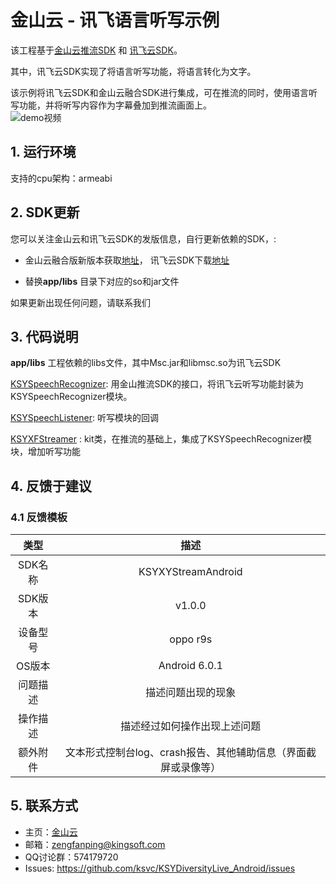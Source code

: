 # 金山云 - 讯飞语言听写示例



 该工程基于[金山云推流SDK](https://github.com/ksvc/KSYLive_Android) 和 [讯飞云SDK](http://www.xfyun.cn/)。

其中，讯飞云SDK实现了将语言听写功能，将语言转化为文字。

该示例将讯飞云SDK和金山云融合SDK进行集成，可在推流的同时，使用语言听写功能，并将听写内容作为字幕叠加到推流画面上。    
![demo视频](https://raw.githubusercontent.com/wiki/ksvc/KSYDiversityLive_Android/images/ksy_xfyun_demo.gif)


## 1. 运行环境

支持的cpu架构：armeabi

## 2. SDK更新

 您可以关注金山云和讯飞云SDK的发版信息，自行更新依赖的SDK，:

- 金山云融合版新版本获取[地址](https://github.com/ksvc/KSYLive_Android/releases)， 讯飞云SDK下载[地址](http://www.xfyun.cn/sdk/dispatcher)


- 替换**app/libs** 目录下对应的so和jar文件

 如果更新出现任何问题，请联系我们

## 3. 代码说明

**app/libs** 工程依赖的libs文件，其中Msc.jar和libmsc.so为讯飞云SDK

[KSYSpeechRecognizer](app/src/main/java/com/ksyun/media/xfyun/demo/kit/KSYSpeechRecognizer.java): 用金山推流SDK的接口，将讯飞云听写功能封装为KSYSpeechRecognizer模块。

[KSYSpeechListener](app/src/main/java/com/ksyun/media/xfyun/demo/kit/KSYSpeechListener.java): 听写模块的回调

[KSYXFStreamer](app/src/main/java/com/ksyun/media/xfyun/demo/kit/KSYXFStreamer.java) : kit类，在推流的基础上，集成了KSYSpeechRecognizer模块，增加听写功能

## 4. 反馈于建议

### 4.1 反馈模板

|  类型   |                 描述                  |
| :---: | :---------------------------------: |
| SDK名称 |         KSYXYStreamAndroid          |
| SDK版本 |               v1.0.0                |
| 设备型号  |              oppo r9s               |
| OS版本  |            Android 6.0.1            |
| 问题描述  |              描述问题出现的现象              |
| 操作描述  |           描述经过如何操作出现上述问题            |
| 额外附件  | 文本形式控制台log、crash报告、其他辅助信息（界面截屏或录像等） |

## 5. 联系方式

- 主页：[金山云](http://v.ksyun.com)
- 邮箱：<zengfanping@kingsoft.com>
- QQ讨论群：574179720
- Issues: <https://github.com/ksvc/KSYDiversityLive_Android/issues>

[KSYLive_Android]:https://github.com/ksvc/KSYLive_Android
